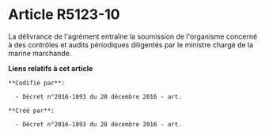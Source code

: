 # Article R5123-10

La délivrance de l'agrément entraîne la soumission de l'organisme concerné à des contrôles et audits périodiques diligentés
par le ministre chargé de la marine marchande.

**Liens relatifs à cet article**

	**Codifié par**:

	  - Décret n°2016-1893 du 28 décembre 2016 - art.

	**Créé par**:

	  - Décret n°2016-1893 du 28 décembre 2016 - art.
